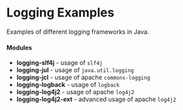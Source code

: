 # Logging Examples

Examples of different logging frameworks in Java.

#### Modules
- **logging-slf4j** - usage of `slf4j`
- **logging-jul** - usage of `java.util.logging`
- **logging-jcl** - usage of apache `commons-logging`
- **logging-logback** - usage of `logback`
- **logging-log4j2** - usage of apache `log4j2`
- **logging-log4j2-ext** - advanced usage of apache `log4j2`
